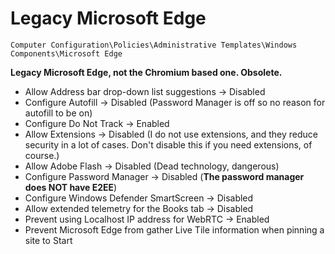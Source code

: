 # Legacy Microsoft Edge

`Computer Configuration\Policies\Administrative Templates\Windows Components\Microsoft Edge`

**Legacy Microsoft Edge, not the Chromium based one. Obsolete.**

- Allow Address bar drop-down list suggestions -> Disabled
- Configure Autofill -> Disabled (Password Manager is off so no reason for autofill to be on)
- Configure Do Not Track -> Enabled
- Allow Extensions -> Disabled (I do not use extensions, and they reduce security in a lot of cases. Don't disable this if you need extensions, of course.)
- Allow Adobe Flash -> Disabled (Dead technology, dangerous)
- Configure Password Manager -> Disabled (**The password manager does NOT have E2EE**)
- Configure Windows Defender SmartScreen -> Disabled
- Allow extended telemetry for the Books tab -> Disabled
- Prevent using Localhost IP address for WebRTC -> Enabled
- Prevent Microsoft Edge from gather Live Tile information when pinning a site to Start